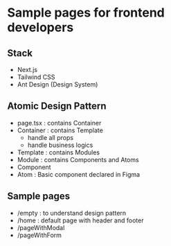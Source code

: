 # Sample pages for frontend developers

## Stack

- Next.js
- Tailwind CSS
- Ant Design (Design System)

## Atomic Design Pattern

- page.tsx : contains Container
- Container : contains Template
  - handle all props
  - handle business logics
- Template : contains Modules
- Module : contains Components and Atoms
- Component
- Atom : Basic component declared in Figma

## Sample pages

- /empty : to understand design pattern
- /home : default page with header and footer
- /pageWithModal
- /pageWithForm
